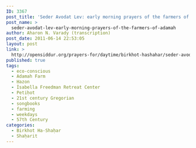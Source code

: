 ```yaml
---
ID: 3367
post_title: 'Seder Avodat Lev: early morning prayers of the farmers of the Adamah Fellowship'
post_name: >
  seder-avodat-lev-early-morning-prayers-of-the-farmers-of-adamah
author: Aharon N. Varady (transcription)
post_date: 2011-06-14 22:53:05
layout: post
link: >
  http://opensiddur.org/prayers-for/daytime/birkhot-hashahar/seder-avodat-lev-early-morning-prayers-of-the-farmers-of-adamah/
published: true
tags:
  - eco-conscious
  - Adamah Farm
  - Ḥazon
  - Isabella Freedman Retreat Center
  - Petiḥot
  - 21st century Gregorian
  - songbooks
  - farming
  - weekdays
  - 57th Century
categories:
  - Birkhot Ha-Shaḥar
  - Shaḥarit
---
```

